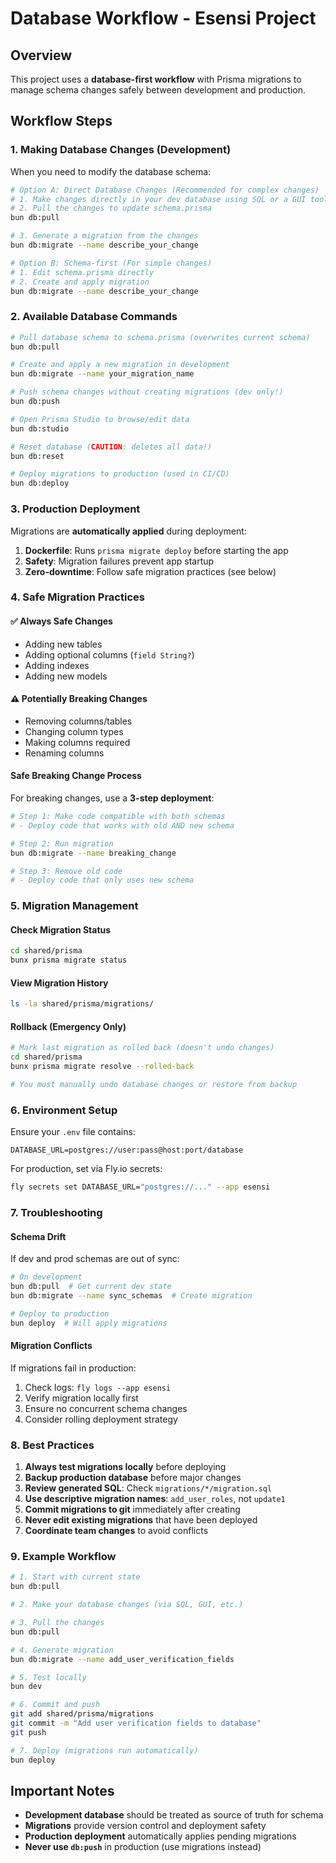 # Database Workflow - Esensi Project

## Overview
This project uses a **database-first workflow** with Prisma migrations to manage schema changes safely between development and production.

## Workflow Steps

### 1. Making Database Changes (Development)

When you need to modify the database schema:

```bash
# Option A: Direct Database Changes (Recommended for complex changes)
# 1. Make changes directly in your dev database using SQL or a GUI tool
# 2. Pull the changes to update schema.prisma
bun db:pull

# 3. Generate a migration from the changes
bun db:migrate --name describe_your_change

# Option B: Schema-first (For simple changes)
# 1. Edit schema.prisma directly
# 2. Create and apply migration
bun db:migrate --name describe_your_change
```

### 2. Available Database Commands

```bash
# Pull database schema to schema.prisma (overwrites current schema)
bun db:pull

# Create and apply a new migration in development
bun db:migrate --name your_migration_name

# Push schema changes without creating migrations (dev only!)
bun db:push

# Open Prisma Studio to browse/edit data
bun db:studio

# Reset database (CAUTION: deletes all data!)
bun db:reset

# Deploy migrations to production (used in CI/CD)
bun db:deploy
```

### 3. Production Deployment

Migrations are **automatically applied** during deployment:

1. **Dockerfile**: Runs `prisma migrate deploy` before starting the app
2. **Safety**: Migration failures prevent app startup
3. **Zero-downtime**: Follow safe migration practices (see below)

### 4. Safe Migration Practices

#### ✅ Always Safe Changes
- Adding new tables
- Adding optional columns (`field String?`)
- Adding indexes
- Adding new models

#### ⚠️ Potentially Breaking Changes
- Removing columns/tables
- Changing column types
- Making columns required
- Renaming columns

#### Safe Breaking Change Process

For breaking changes, use a **3-step deployment**:

```bash
# Step 1: Make code compatible with both schemas
# - Deploy code that works with old AND new schema

# Step 2: Run migration
bun db:migrate --name breaking_change

# Step 3: Remove old code
# - Deploy code that only uses new schema
```

### 5. Migration Management

#### Check Migration Status
```bash
cd shared/prisma
bunx prisma migrate status
```

#### View Migration History
```bash
ls -la shared/prisma/migrations/
```

#### Rollback (Emergency Only)
```bash
# Mark last migration as rolled back (doesn't undo changes)
cd shared/prisma
bunx prisma migrate resolve --rolled-back

# You must manually undo database changes or restore from backup
```

### 6. Environment Setup

Ensure your `.env` file contains:
```env
DATABASE_URL=postgres://user:pass@host:port/database
```

For production, set via Fly.io secrets:
```bash
fly secrets set DATABASE_URL="postgres://..." --app esensi
```

### 7. Troubleshooting

#### Schema Drift
If dev and prod schemas are out of sync:
```bash
# On development
bun db:pull  # Get current dev state
bun db:migrate --name sync_schemas  # Create migration

# Deploy to production
bun deploy  # Will apply migrations
```

#### Migration Conflicts
If migrations fail in production:
1. Check logs: `fly logs --app esensi`
2. Verify migration locally first
3. Ensure no concurrent schema changes
4. Consider rolling deployment strategy

### 8. Best Practices

1. **Always test migrations locally** before deploying
2. **Backup production database** before major changes
3. **Review generated SQL**: Check `migrations/*/migration.sql`
4. **Use descriptive migration names**: `add_user_roles`, not `update1`
5. **Commit migrations to git** immediately after creating
6. **Never edit existing migrations** that have been deployed
7. **Coordinate team changes** to avoid conflicts

### 9. Example Workflow

```bash
# 1. Start with current state
bun db:pull

# 2. Make your database changes (via SQL, GUI, etc.)

# 3. Pull the changes
bun db:pull

# 4. Generate migration
bun db:migrate --name add_user_verification_fields

# 5. Test locally
bun dev

# 6. Commit and push
git add shared/prisma/migrations
git commit -m "Add user verification fields to database"
git push

# 7. Deploy (migrations run automatically)
bun deploy
```

## Important Notes

- **Development database** should be treated as source of truth for schema
- **Migrations** provide version control and deployment safety
- **Production deployment** automatically applies pending migrations
- **Never use `db:push`** in production (use migrations instead)